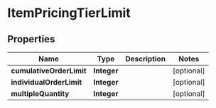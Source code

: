 
# ItemPricingTierLimit

## Properties
Name | Type | Description | Notes
------------ | ------------- | ------------- | -------------
**cumulativeOrderLimit** | **Integer** |  |  [optional]
**individualOrderLimit** | **Integer** |  |  [optional]
**multipleQuantity** | **Integer** |  |  [optional]



